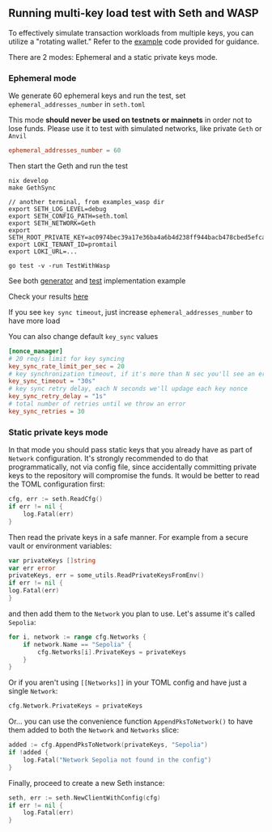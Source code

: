 ## Running multi-key load test with Seth and WASP

To effectively simulate transaction workloads from multiple keys, you can utilize a "rotating wallet." Refer to the [example](client_wasp_test.go) code provided for guidance.

There are 2 modes: Ephemeral and a static private keys mode.

### Ephemeral mode

We generate 60 ephemeral keys and run the test, set `ephemeral_addresses_number` in `seth.toml`

This mode **should never be used on testnets or mainnets** in order not to lose funds. Please use it to test with simulated networks, like private `Geth` or `Anvil`

```toml
ephemeral_addresses_number = 60
```

Then start the Geth and run the test

```
nix develop
make GethSync

// another terminal, from examples_wasp dir
export SETH_LOG_LEVEL=debug
export SETH_CONFIG_PATH=seth.toml
export SETH_NETWORK=Geth
export SETH_ROOT_PRIVATE_KEY=ac0974bec39a17e36ba4a6b4d238ff944bacb478cbed5efcae784d7bf4f2ff80
export LOKI_TENANT_ID=promtail
export LOKI_URL=...

go test -v -run TestWithWasp
```

See both [generator](client_wasp_test.go) and [test](client_wasp_test.go) implementation example

Check your results [here](https://grafana.ops.prod.cldev.sh/d/WaspDebug/waspdebug?orgId=1&from=now-5m&to=now)

If you see `key sync timeout`, just increase `ephemeral_addresses_number` to have more load

You can also change default `key_sync` values

```toml
[nonce_manager]
# 20 req/s limit for key syncing
key_sync_rate_limit_per_sec = 20
# key synchronization timeout, if it's more than N sec you'll see an error, raise amount of keys or increase the timeout
key_sync_timeout = "30s"
# key sync retry delay, each N seconds we'll updage each key nonce
key_sync_retry_delay = "1s"
# total number of retries until we throw an error
key_sync_retries = 30
```

### Static private keys mode

In that mode you should pass static keys that you already have as part of `Network` configuration. It's strongly recommended to do that programmatically, not via config file, since accidentally committing private keys to the repository will compromise the funds.
It would be better to read the TOML configuration first:

```go
cfg, err := seth.ReadCfg()
if err != nil {
    log.Fatal(err)
}
```

Then read the private keys in a safe manner. For example from a secure vault or environment variables:

```go
var privateKeys []string
var err error
privateKeys, err = some_utils.ReadPrivateKeysFromEnv()
if err != nil {
log.Fatal(err)
}
```

and then add them to the `Network` you plan to use. Let's assume it's called `Sepolia`:

```go
for i, network := range cfg.Networks {
    if network.Name == "Sepolia" {
        cfg.Networks[i].PrivateKeys = privateKeys
    }
}
```

Or if you aren't using `[[Networks]]` in your TOML config and have just a single `Network`:

```go
cfg.Network.PrivateKeys = privateKeys
```

Or... you can use the convenience function `AppendPksToNetwork()` to have them added to both the `Network` and `Networks` slice:

```go
added := cfg.AppendPksToNetwork(privateKeys, "Sepolia")
if !added {
    log.Fatal("Network Sepolia not found in the config")
}
```

Finally, proceed to create a new Seth instance:

```go
seth, err := seth.NewClientWithConfig(cfg)
if err != nil {
    log.Fatal(err)
}
```
